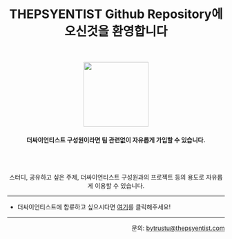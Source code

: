 <h1 align="center">THEPSYENTIST Github Repository에 오신것을 환영합니다</h1>
<br />
<br />
<div align="center">
  <img src="https://github.com/thepsyentist-public/.github/assets/39726717/fd63d75d-8042-4818-b44c-5fe61c04a66e" width="150" />
  <br />
  <h4>더싸이언티스트 구성원이라면 팀 관련없이 자유롭게 가입할 수 있습니다.</h4>
  <br /><br />
  <p>스터디, 공유하고 싶은 주제, 더싸이언티스트 구성원과의 프로젝트 등의 용도로 자유롭게 이용할 수 있습니다.</p>
</div>

- - -

- 더싸이언티스트에 합류하고 싶으시다면 [여기](https://thepsyentist.com)를 클릭해주세요!

- - -

<div align="right">
  문의: <a href="mailto:bytrustu@thepsyentist.com">bytrustu@thepsyentist.com</a>
</div>
